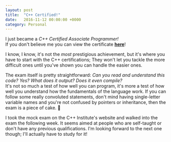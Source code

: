```yaml
---
layout: post
title:  "C++ Certified!"
date:   2016-11-12 00:00:00 +0000
category: Personal
---
```

I just became a _C++ Certified Associate Programmer!_<!-- excerpt --><br>
If you don't believe me you can view the certificate [**here**][certificate]!

I know, I know, it's not the _most_ prestigious achievement, but it's where you have to start with the C++ certifications; They won't let you tackle the more difficult ones until you've shown you can handle the easier ones.

The exam itself is pretty straightforward: _Can you read and understand this code? Yes? What does it output? Does it even compile?_<br>
It's not so much a test of how well you can program, it's more a test of how well you understand how the fundamentals of the language work. If you can follow some really convoluted statements, don't mind having single-letter variable names and you're not confused by pointers or inheritance, then the exam is a piece of cake. :cake:

I took the mock exam on the C++ Institute's website and walked into the exam the following week. It seems aimed at people who are self-taught or don't have any previous qualifications. I'm looking forward to the next one though; I'll actually have to study for it!


[certificate]: https://education.cppinstitute.org/certificates/verify/noyf.foaW.Bt3w
